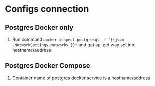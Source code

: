 # Configs connection

## Postgres Docker only

1. Run command `docker inspect postgresql -f "{{json .NetworkSettings.Networks }}"`
   and get api get way set into hostname/address

## Postgres Docker Compose

1. Container name of postgres docker service is a hostname/address
